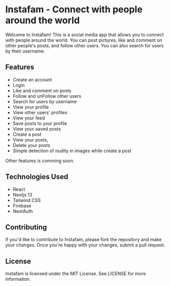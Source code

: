 # Instafam - Connect with people around the world

Welcome to Instafam! This is a social media app that allows you to connect with people around the world. You can post pictures, like and comment on other people's posts, and follow other users. You can also search for users by their username.

## Features

- Create an account
- Login
- Like and comment on posts
- Follow and unFollow other users
- Search for users by username
- View your profile
- View other users' profiles
- View your feed
- Save posts to your profile
- View your saved posts
- Create a post
- View your posts,
- Delete your posts
- Simple detection of nudity in images while create a post



Other features is comming soon.

## Technologies Used

- React
- Nextjs 13
- Tailwind CSS
- Firebase
- NextAuth

## Contributing

If you'd like to contribute to Instafam, please fork the repository and make your changes. Once you're happy with your changes, submit a pull request.

## License

Instafam  is licensed under the MIT License. See LICENSE for more information.
